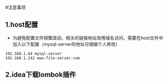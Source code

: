 #注意事项
## 1.host配置

   * 为避免配置文件频繁改动，相关的链接地址改用域名访问，需要在host文件中加入以下配置（mysql-server的地址可根据个人修改）
    
    192.168.1.44 mysql-server
    192.168.1.142 www.file-server.com

## 2.idea下载lombok插件


